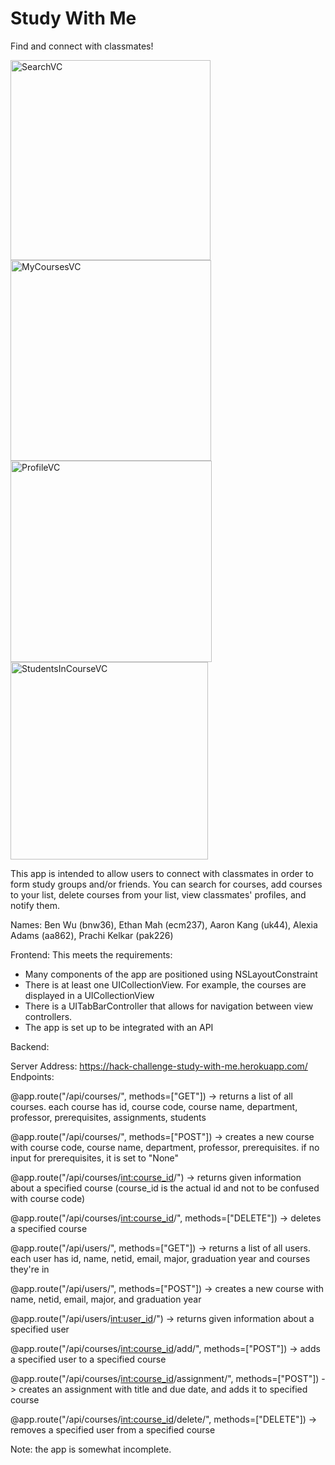 # Study With Me
Find and connect with classmates!

<img width="320" alt="SearchVC" src="https://user-images.githubusercontent.com/94802937/144695894-a4d5734c-2375-4c13-8c12-f990f0ee5b4b.png">

<img width="321" alt="MyCoursesVC" src="https://user-images.githubusercontent.com/94802937/144695879-4426d91b-540b-4171-99bc-4b2394562378.png">

<img width="322" alt="ProfileVC" src="https://user-images.githubusercontent.com/94802937/144695861-d8c2624f-8873-4f59-a13d-1c980a0eb955.png">

<img width="316" alt="StudentsInCourseVC" src="https://user-images.githubusercontent.com/94802937/144695832-440c4eec-9ff2-49ec-abc6-aba6c76d0e52.png">


This app is intended to allow users to connect with classmates in order to form study groups and/or friends. You can search for courses, add courses to your list, delete courses from your list, view classmates' profiles, and notify them.



Names: Ben Wu (bnw36), Ethan Mah (ecm237), Aaron Kang (uk44), Alexia Adams (aa862), Prachi Kelkar (pak226)

Frontend:
This meets the requirements:
- Many components of the app are positioned using NSLayoutConstraint
- There is at least one UICollectionView. For example, the courses are displayed in a UICollectionView
- There is a UITabBarController that allows for navigation between view controllers.
- The app is set up to be integrated with an API

Backend:

Server Address: https://hack-challenge-study-with-me.herokuapp.com/
Endpoints:

@app.route("/api/courses/", methods=["GET"])
-> returns a list of all courses. each course has id, course code, course name, department, professor, prerequisites, assignments, students
 
@app.route("/api/courses/", methods=["POST"])
-> creates a new course with course code, course name, department, professor, prerequisites. if no input for prerequisites, it is set to "None"
 
@app.route("/api/courses/<int:course_id>/")
-> returns given information about a specified course (course_id is the actual id and not to be confused with course code)
 
@app.route("/api/courses/<int:course_id>/", methods=["DELETE"])
-> deletes a specified course
 
@app.route("/api/users/", methods=["GET"])
-> returns a list of all users. each user has id, name, netid, email, major, graduation year and courses they're in
  
@app.route("/api/users/", methods=["POST"])
-> creates a new course with name, netid, email, major, and graduation year
   
@app.route("/api/users/<int:user_id>/")
-> returns given information about a specified user
    
@app.route("/api/courses/<int:course_id>/add/", methods=["POST"])
-> adds a specified user to a specified course
     
@app.route("/api/courses/<int:course_id>/assignment/", methods=["POST"])
-> creates an assignment with title and due date, and adds it to specified course

@app.route("/api/courses/<int:course_id>/delete/", methods=["DELETE"])
-> removes a specified user from a specified course


Note: the app is somewhat incomplete.
